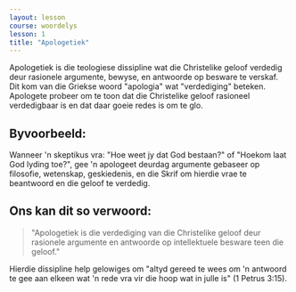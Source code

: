 ```yaml
---
layout: lesson
course: woordelys
lesson: 1
title: "Apologetiek"
---
```


Apologetiek is die teologiese dissipline wat die Christelike geloof verdedig deur rasionele argumente, bewyse, en antwoorde op besware te verskaf. Dit kom van die Griekse woord "apologia" wat "verdediging" beteken. Apologete probeer om te toon dat die Christelike geloof rasioneel verdedigbaar is en dat daar goeie redes is om te glo.

## Byvoorbeeld:

Wanneer 'n skeptikus vra: "Hoe weet jy dat God bestaan?" of "Hoekom laat God lyding toe?", gee 'n apologeet deurdag argumente gebaseer op filosofie, wetenskap, geskiedenis, en die Skrif om hierdie vrae te beantwoord en die geloof te verdedig.

## Ons kan dit so verwoord:

> "Apologetiek is die verdediging van die Christelike geloof deur rasionele argumente en antwoorde op intellektuele besware teen die geloof."

Hierdie dissipline help gelowiges om "altyd gereed te wees om 'n antwoord te gee aan elkeen wat 'n rede vra vir die hoop wat in julle is" (1 Petrus 3:15).
